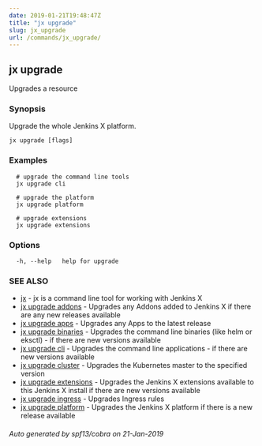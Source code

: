 ```yaml
---
date: 2019-01-21T19:48:47Z
title: "jx upgrade"
slug: jx_upgrade
url: /commands/jx_upgrade/
---
```

## jx upgrade

Upgrades a resource

### Synopsis

Upgrade the whole Jenkins X platform.

```
jx upgrade [flags]
```

### Examples

```
  # upgrade the command line tools
  jx upgrade cli
  
  # upgrade the platform
  jx upgrade platform
  
  # upgrade extensions
  jx upgrade extensions
```

### Options

```
  -h, --help   help for upgrade
```

### SEE ALSO

* [jx](/commands/jx/)	 - jx is a command line tool for working with Jenkins X
* [jx upgrade addons](/commands/jx_upgrade_addons/)	 - Upgrades any Addons added to Jenkins X if there are any new releases available
* [jx upgrade apps](/commands/jx_upgrade_apps/)	 - Upgrades any Apps to the latest release
* [jx upgrade binaries](/commands/jx_upgrade_binaries/)	 - Upgrades the command line binaries (like helm or eksctl) - if there are new versions available
* [jx upgrade cli](/commands/jx_upgrade_cli/)	 - Upgrades the command line applications - if there are new versions available
* [jx upgrade cluster](/commands/jx_upgrade_cluster/)	 - Upgrades the Kubernetes master to the specified version
* [jx upgrade extensions](/commands/jx_upgrade_extensions/)	 - Upgrades the Jenkins X extensions available to this Jenkins X install if there are new versions available
* [jx upgrade ingress](/commands/jx_upgrade_ingress/)	 - Upgrades Ingress rules
* [jx upgrade platform](/commands/jx_upgrade_platform/)	 - Upgrades the Jenkins X platform if there is a new release available

###### Auto generated by spf13/cobra on 21-Jan-2019
